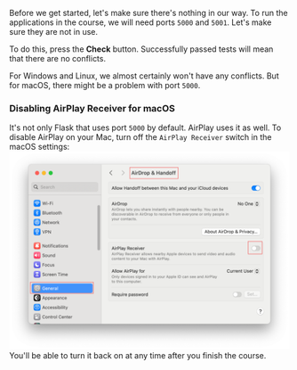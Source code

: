 Before we get started, let's make sure there's nothing in our way. To run the applications in the course, we will need ports `5000` and `5001`. Let's make sure they are not in use.

To do this, press the **Check** button. Successfully passed tests will mean that there are no conflicts.

For Windows and Linux, we almost certainly won't have any conflicts. But for macOS, there might be a problem with port `5000`.

### Disabling AirPlay Receiver for macOS
It's not only Flask that uses port `5000` by default. AirPlay uses it as well. To disable AirPlay on your Mac, turn off the `AirPlay Receiver` switch in the macOS settings:  
![](images/airplay_off.png)
You'll be able to turn it back on at any time after you finish the course.

